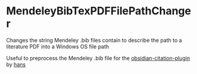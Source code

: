 # MendeleyBibTexPDFFilePathChanger
Changes the string Mendeley .bib files contain to describe the path to a literature PDF into a Windows OS file path

Useful to preprocess the Mendeley .bib file for the [obsidian-citation-plugin](https://github.com/hans/obsidian-citation-plugin) by [hans](https://github.com/hans/obsidian-citation-plugin/commits?author=hans)
